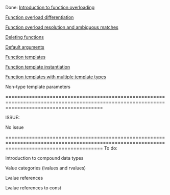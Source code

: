Done:
[Introduction to function overloading](https://github.com/TomChienBot/C/blob/master/Summary/chapter%2011/Introduction%20to%20function%20overloading.md)

[Function overload differentiation](https://github.com/TomChienBot/C/blob/master/Summary/chapter%2011/Function%20overload%20differentiation.md)

[Function overload resolution and ambiguous matches](https://github.com/TomChienBot/C/blob/master/Summary/chapter%2011/Function%20overload%20resolution%20and%20ambiguous%20matches.md) 

[Deleting functions](https://github.com/TomChienBot/C/edit/master/Summary/chapter%2011/Deleting%20functions.md)

[Default arguments](https://github.com/TomChienBot/C/blob/master/Summary/chapter%2011/Default%20arguments.md)

[Function templates](https://github.com/TomChienBot/C/blob/master/Summary/chapter%2011/Function%20templates.md)

[Function template instantiation](https://github.com/TomChienBot/C/blob/master/Summary/chapter%2011/Function%20template%20instantiation.md)

[Function templates with multiple template types](https://github.com/TomChienBot/C/blob/master/Summary/chapter%2011/Function%20templates%20with%20multiple%20templat.md)

Non-type template parameters

=============================================================================================================================================

ISSUE:

No issue

=============================================================================================================================================
To do:

Introduction to compound data types

Value categories (lvalues and rvalues)

Lvalue references

Lvalue references to const
